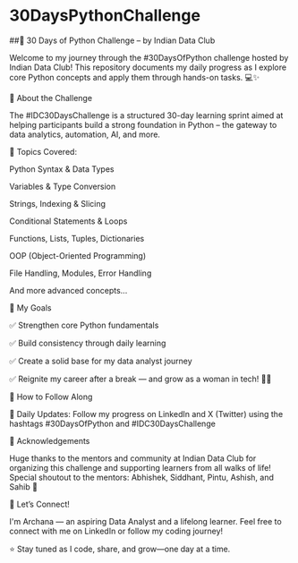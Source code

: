 # 30DaysPythonChallenge
##🚀 30 Days of Python Challenge – by Indian Data Club 

Welcome to my journey through the #30DaysOfPython challenge hosted by Indian Data Club!
This repository documents my daily progress as I explore core Python concepts and apply them through hands-on tasks. 💻✨

📌 About the Challenge

The #IDC30DaysChallenge is a structured 30-day learning sprint aimed at helping participants build a strong foundation in Python – the gateway to data analytics, automation, AI, and more.

🧠 Topics Covered:

Python Syntax & Data Types

Variables & Type Conversion

Strings, Indexing & Slicing

Conditional Statements & Loops

Functions, Lists, Tuples, Dictionaries

OOP (Object-Oriented Programming)

File Handling, Modules, Error Handling

And more advanced concepts...

🌟 My Goals

✅ Strengthen core Python fundamentals

✅ Build consistency through daily learning

✅ Create a solid base for my data analyst journey

✅ Reignite my career after a break — and grow as a woman in tech! 👩‍💻

🔗 How to Follow Along

🧵 Daily Updates: Follow my progress on LinkedIn and X (Twitter) using the hashtags
#30DaysOfPython and #IDC30DaysChallenge

🤝 Acknowledgements

Huge thanks to the mentors and community at Indian Data Club for organizing this challenge and supporting learners from all walks of life!
Special shoutout to the mentors: Abhishek, Siddhant, Pintu, Ashish, and Sahib 🙌

🧭 Let’s Connect!

I'm Archana — an aspiring Data Analyst and a lifelong learner.
Feel free to connect with me on LinkedIn or follow my coding journey!

⭐️ Stay tuned as I code, share, and grow—one day at a time.
